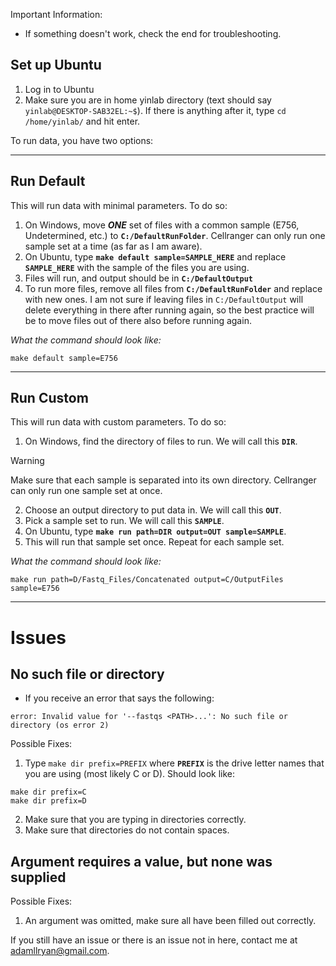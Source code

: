 Important Information:
- If something doesn't work, check the end for troubleshooting. 

## Set up Ubuntu
1. Log in to Ubuntu
2. Make sure you are in home yinlab directory (text should say `yinlab@DESKTOP-SAB32EL:~$`). If there is anything after it, type `cd /home/yinlab/` and hit enter. 

To run data, you have two options: 

___

## Run Default
This will run data with minimal parameters. To do so:

1. On Windows, move ***ONE*** set of files with a common sample (E756, Undetermined, etc.) to **`C:/DefaultRunFolder`**. Cellranger can only run one sample set at a time (as far as I am aware). 
2. On Ubuntu, type **`make default sample=SAMPLE_HERE`** and replace **`SAMPLE_HERE`** with the sample of the files you are using. 
3. Files will run, and output should be in **`C:/DefaultOutput`**
4. To run more files, remove all files from **`C:/DefaultRunFolder`** and replace with new ones. I am not sure if leaving files in `C:/DefaultOutput` will delete everything in there after running again, so the best practice will be to move files out of there also before running again. 

*What the command should look like:*
```
make default sample=E756
```

___

## Run Custom
This will run data with custom parameters. To do so:
1. On Windows, find the directory of files to run. We will call this **`DIR`**. 

>[!WARNING]
>Make sure that each sample is separated into its own directory. Cellranger can only run one sample set at once. 

2. Choose an output directory to put data in. We will call this **`OUT`**. 
3. Pick a sample set to run. We will call this **`SAMPLE`**. 
4. On Ubuntu, type **`make run path=DIR output=OUT sample=SAMPLE`**. 
5. This will run that sample set once. Repeat for each sample set. 

*What the command should look like:*
```
make run path=D/Fastq_Files/Concatenated output=C/OutputFiles sample=E756
```

___

# Issues
## No such file or directory
- If you receive an error that says the following: 
```
error: Invalid value for '--fastqs <PATH>...': No such file or directory (os error 2)
```
Possible Fixes:
1. Type `make dir prefix=PREFIX` where **`PREFIX`** is the drive letter names that you are using (most likely C or D). Should look like: 
```
make dir prefix=C
make dir prefix=D
```
2. Make sure that you are typing in directories correctly. 
3. Make sure that directories do not contain spaces. 
## Argument requires a value, but none was supplied
Possible Fixes: 
1. An argument was omitted, make sure all have been filled out correctly. 

If you still have an issue or there is an issue not in here, contact me at adamllryan@gmail.com. 
